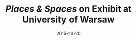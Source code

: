 ---
date: 2015-10-20
title: "*Places & Spaces* on Exhibit at University of Warsaw"
source: "Lectorium: Otwarte repozytorium Nauk Historycznych"
sourceUrl: http://lectorium.edu.pl/en/
pdfLink: 20151020-lectorium.pdf
---